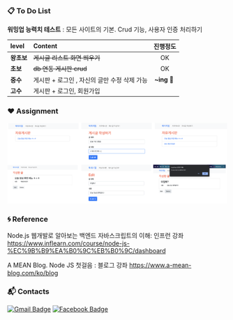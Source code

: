 ### :clipboard: To Do List

**워밍업 능력치 테스트** : 모든 사이트의 기본. Crud 기능, 사용자 인증 처리하기

| level | Content                                      | 진행정도  |
|:---------|:---------|:--------:|
| **왕초보** | ~~게시글 리스트 화면 띄우기~~                | OK |
| **초보** | ~~db 연동 게시판 crud~~ | OK |
| **중수**   | 게시판 + 로그인 , 자신의 글만 수정 삭제 가능 | **~ing** :running: ​ |
| **고수** | 게시판 + 로그인, 회원가입 |           |

### :heart: Assignment

![result](./img/result.png)





### :cyclone: Reference

Node.js 웹개발로 알아보는 백엔드 자바스크립트의 이해: 인프런 강좌 https://www.inflearn.com/course/node-js-%EC%9B%B9%EA%B0%9C%EB%B0%9C/dashboard

A MEAN Blog. Node JS 첫걸음 : 블로그 강좌 https://www.a-mean-blog.com/ko/blog

### :mailbox_with_mail: Contacts
[![Gmail Badge](https://img.shields.io/badge/Gmail-d14836?style=flat-square&logo=Gmail&logoColor=white&link=mailto:jpark0902@kookmin.ac.kr)](mailto:jpark0902@kookmin.ac.kr) [![Facebook Badge](https://img.shields.io/badge/facebook-1877f2?style=flat-square&logo=facebook&logoColor=white&link=https://www.facebook.com/jeonghi.P)](https://www.facebook.com/jeonghi.P) 

